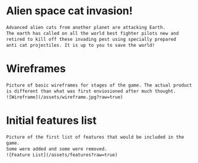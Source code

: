 # Alien space cat invasion!
    Advanced alien cats from another planet are attacking Earth.
    The earth has called on all the world best fighter pilots new and
    retired to kill off these invading pest using specially prepared 
    anti cat projectiles. It is up to you to save the world!

# Wireframes
    Picture of basic wireframes for stages of the game. The actual product
    is different than what was first enviosioned after much thought.
    ![Wireframe](/assets/wireframe.jpg?raw=true)

# Initial features list
    Picture of the first list of features that would be included in the game.
    Some were added and some were removed.
    ![Feature List](/assets/features?raw=true)
